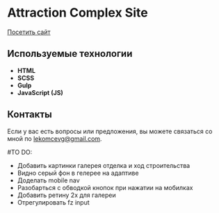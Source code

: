 # Attraction Complex Site

[Посетить сайт](https://glekomtsev.github.io/complex-attraction/)

## Используемые технологии

- **HTML**
- **SCSS**
- **Gulp**
- **JavaScript (JS)**

## Контакты

Если у вас есть вопросы или предложения, вы можете связаться со мной по [lekomcevg@gmail.com](mailto:lekomcevg@gmail.com).

#TO DO:

- Добавить картинки галерея отделка и ход строительства
- Видно серый фон в гелерее на адаптиве
- Доделать mobile nav
- Разобарться с обводкой кнопок при нажатии на мобилках
- Добавить ретину 2х для галереи
- Отрегулировать fz input
